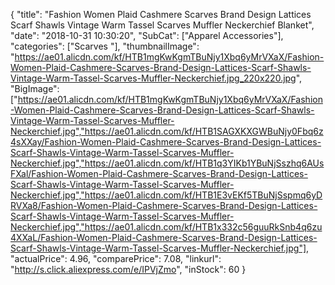 {
	"title": "Fashion Women Plaid Cashmere Scarves Brand Design Lattices Scarf Shawls Vintage Warm Tassel Scarves Muffler Neckerchief Blanket",
	"date": "2018-10-31 10:30:20",
	"SubCat": ["Apparel Accessories"],
	"categories": ["Scarves "],
	"thumbnailImage": "https://ae01.alicdn.com/kf/HTB1mgKwKgmTBuNjy1Xbq6yMrVXaX/Fashion-Women-Plaid-Cashmere-Scarves-Brand-Design-Lattices-Scarf-Shawls-Vintage-Warm-Tassel-Scarves-Muffler-Neckerchief.jpg_220x220.jpg",
	"BigImage": ["https://ae01.alicdn.com/kf/HTB1mgKwKgmTBuNjy1Xbq6yMrVXaX/Fashion-Women-Plaid-Cashmere-Scarves-Brand-Design-Lattices-Scarf-Shawls-Vintage-Warm-Tassel-Scarves-Muffler-Neckerchief.jpg","https://ae01.alicdn.com/kf/HTB1SAGXKXGWBuNjy0Fbq6z4sXXay/Fashion-Women-Plaid-Cashmere-Scarves-Brand-Design-Lattices-Scarf-Shawls-Vintage-Warm-Tassel-Scarves-Muffler-Neckerchief.jpg","https://ae01.alicdn.com/kf/HTB1q3YIKb1YBuNjSszhq6AUsFXal/Fashion-Women-Plaid-Cashmere-Scarves-Brand-Design-Lattices-Scarf-Shawls-Vintage-Warm-Tassel-Scarves-Muffler-Neckerchief.jpg","https://ae01.alicdn.com/kf/HTB1E3vEKf5TBuNjSspmq6yDRVXa8/Fashion-Women-Plaid-Cashmere-Scarves-Brand-Design-Lattices-Scarf-Shawls-Vintage-Warm-Tassel-Scarves-Muffler-Neckerchief.jpg","https://ae01.alicdn.com/kf/HTB1x332c56guuRkSnb4q6zu4XXaL/Fashion-Women-Plaid-Cashmere-Scarves-Brand-Design-Lattices-Scarf-Shawls-Vintage-Warm-Tassel-Scarves-Muffler-Neckerchief.jpg"],
	"actualPrice": 4.96,
	"comparePrice": 7.08,
	"linkurl": "http://s.click.aliexpress.com/e/IPVjZmo",
	"inStock": 60
}

